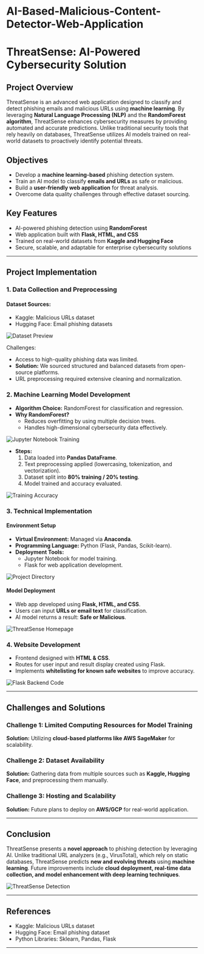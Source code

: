 # AI-Based-Malicious-Content-Detector-Web-Application

# ThreatSense: AI-Powered Cybersecurity Solution

## Project Overview
ThreatSense is an advanced web application designed to classify and detect phishing emails and malicious URLs using **machine learning**. By leveraging **Natural Language Processing (NLP)** and the **RandomForest algorithm**, ThreatSense enhances cybersecurity measures by providing automated and accurate predictions. Unlike traditional security tools that rely heavily on databases, ThreatSense utilizes AI models trained on real-world datasets to proactively identify potential threats.

## Objectives
- Develop a **machine learning-based** phishing detection system.
- Train an AI model to classify **emails and URLs** as safe or malicious.
- Build a **user-friendly web application** for threat analysis.
- Overcome data quality challenges through effective dataset sourcing.

## Key Features
- AI-powered phishing detection using **RandomForest**
- Web application built with **Flask, HTML, and CSS**
- Trained on real-world datasets from **Kaggle and Hugging Face**
- Secure, scalable, and adaptable for enterprise cybersecurity solutions

---

## Project Implementation

### 1. **Data Collection and Preprocessing**

#### Dataset Sources:
- Kaggle: Malicious URLs dataset
- Hugging Face: Email phishing datasets

![Dataset Preview](https://placeholder.url/dataset-preview)

Challenges:
- Access to high-quality phishing data was limited.
- **Solution:** We sourced structured and balanced datasets from open-source platforms.
- URL preprocessing required extensive cleaning and normalization.

### 2. **Machine Learning Model Development**
- **Algorithm Choice:** RandomForest for classification and regression.
- **Why RandomForest?**
  - Reduces overfitting by using multiple decision trees.
  - Handles high-dimensional cybersecurity data effectively.

![Jupyter Notebook Training](https://placeholder.url/jupyter-training)

- **Steps:**
  1. Data loaded into **Pandas DataFrame**.
  2. Text preprocessing applied (lowercasing, tokenization, and vectorization).
  3. Dataset split into **80% training / 20% testing**.
  4. Model trained and accuracy evaluated.

![Training Accuracy](https://placeholder.url/training-accuracy)

### 3. **Technical Implementation**

#### Environment Setup
- **Virtual Environment:** Managed via **Anaconda**.
- **Programming Language:** Python (Flask, Pandas, Scikit-learn).
- **Deployment Tools:**
  - Jupyter Notebook for model training.
  - Flask for web application development.

![Project Directory](https://placeholder.url/project-directory)

#### Model Deployment
- Web app developed using **Flask, HTML, and CSS**.
- Users can input **URLs or email text** for classification.
- AI model returns a result: **Safe or Malicious**.

![ThreatSense Homepage](https://placeholder.url/threatsense-homepage)

### 4. **Website Development**
- Frontend designed with **HTML & CSS**.
- Routes for user input and result display created using Flask.
- Implements **whitelisting for known safe websites** to improve accuracy.

![Flask Backend Code](https://placeholder.url/flask-backend)

---

## Challenges and Solutions

### Challenge 1: Limited Computing Resources for Model Training
**Solution:** Utilizing **cloud-based platforms like AWS SageMaker** for scalability.

### Challenge 2: Dataset Availability
**Solution:** Gathering data from multiple sources such as **Kaggle, Hugging Face**, and preprocessing them manually.

### Challenge 3: Hosting and Scalability
**Solution:** Future plans to deploy on **AWS/GCP** for real-world application.

---

## Conclusion
ThreatSense presents a **novel approach** to phishing detection by leveraging AI. Unlike traditional URL analyzers (e.g., VirusTotal), which rely on static databases, ThreatSense predicts **new and evolving threats** using **machine learning**. Future improvements include **cloud deployment, real-time data collection, and model enhancement with deep learning techniques**.

![ThreatSense Detection](https://placeholder.url/threatsense-detection)

---

## References
- Kaggle: Malicious URLs dataset
- Hugging Face: Email phishing dataset
- Python Libraries: Sklearn, Pandas, Flask

---



